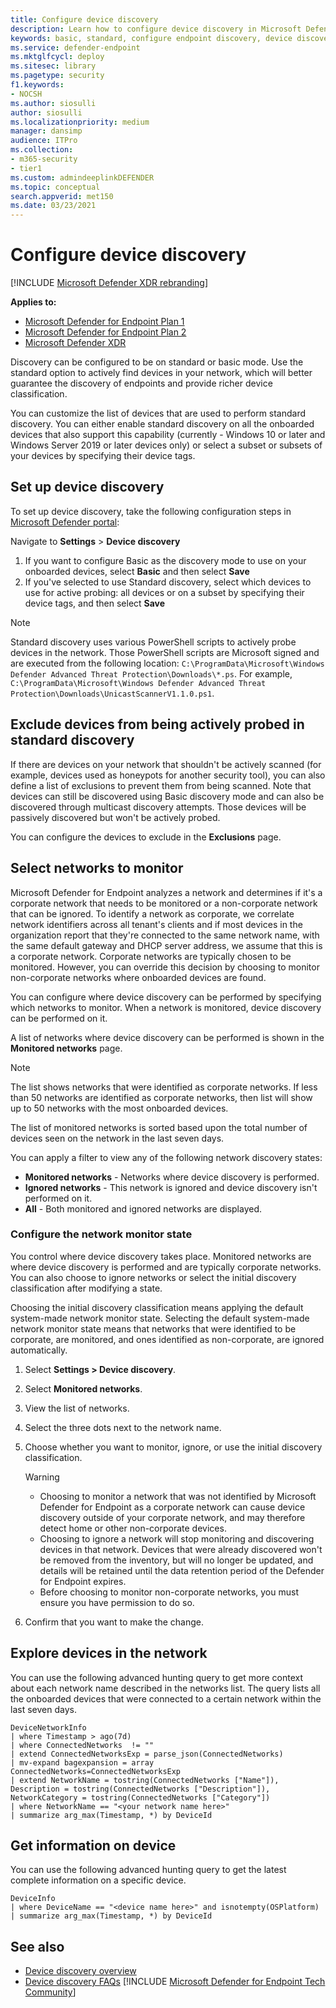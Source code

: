 ```yaml
---
title: Configure device discovery
description: Learn how to configure device discovery in Microsoft Defender XDR using basic or standard discovery
keywords: basic, standard, configure endpoint discovery, device discovery
ms.service: defender-endpoint
ms.mktglfcycl: deploy
ms.sitesec: library
ms.pagetype: security
f1.keywords:
- NOCSH
ms.author: siosulli
author: siosulli
ms.localizationpriority: medium
manager: dansimp
audience: ITPro
ms.collection: 
- m365-security
- tier1
ms.custom: admindeeplinkDEFENDER
ms.topic: conceptual
search.appverid: met150
ms.date: 03/23/2021
---
```


# Configure device discovery

[!INCLUDE [Microsoft Defender XDR rebranding](../../includes/microsoft-defender.md)]

**Applies to:**

- [Microsoft Defender for Endpoint Plan 1](https://go.microsoft.com/fwlink/p/?linkid=2154037)
- [Microsoft Defender for Endpoint Plan 2](https://go.microsoft.com/fwlink/p/?linkid=2154037)
- [Microsoft Defender XDR](https://go.microsoft.com/fwlink/?linkid=2118804)

Discovery can be configured to be on standard or basic mode. Use the standard option to actively find devices in your network, which will better guarantee the discovery of endpoints and provide richer device classification.

You can customize the list of devices that are used to perform standard discovery. You can either enable standard discovery on all the onboarded devices that also support this capability (currently - Windows 10 or later and Windows Server 2019 or later devices only) or select a subset or subsets of your devices by specifying their device tags.

## Set up device discovery

To set up device discovery, take the following configuration steps in <a href="https://go.microsoft.com/fwlink/p/?linkid=2077139" target="_blank">Microsoft Defender portal</a>:

Navigate to **Settings** > **Device discovery**

1. If you want to configure Basic as the discovery mode to use on your onboarded devices, select **Basic** and then select **Save**
2. If you've selected to use Standard discovery, select which devices to use for active probing: all devices or on a subset by specifying their device tags, and then select **Save**

> [!NOTE]
> Standard discovery uses various PowerShell scripts to actively probe devices in the network. Those PowerShell scripts are Microsoft signed and are executed from the following location: `C:\ProgramData\Microsoft\Windows Defender Advanced Threat Protection\Downloads\*.ps`. For example, `C:\ProgramData\Microsoft\Windows Defender Advanced Threat Protection\Downloads\UnicastScannerV1.1.0.ps1`.

## Exclude devices from being actively probed in standard discovery

If there are devices on your network that shouldn't be actively scanned (for example, devices used as honeypots for another security tool), you can also define a list of exclusions to prevent them from being scanned. Note that devices can still be discovered using Basic discovery mode and can also be discovered through multicast discovery attempts. Those devices will be passively discovered but won't be actively probed.

You can configure the devices to exclude in the **Exclusions** page.

## Select networks to monitor

Microsoft Defender for Endpoint analyzes a network and determines if it's a corporate network that needs to be monitored or a non-corporate network that can be ignored. To identify a network as corporate, we correlate network identifiers across all tenant's clients and if most devices in the organization report that they're connected to the same network name, with the same default gateway and DHCP server address, we assume that this is a corporate network. Corporate networks are typically chosen to be monitored. However, you can override this decision by choosing to monitor non-corporate networks where onboarded devices are found.

You can configure where device discovery can be performed by specifying which networks to monitor. When a network is monitored, device discovery can be performed on it.

A list of networks where device discovery can be performed is shown in the **Monitored networks** page.

> [!NOTE]
> The list shows networks that were identified as corporate networks. If less than 50 networks are identified as corporate networks, then list will show up to 50 networks with the most onboarded devices.

The list of monitored networks is sorted based upon the total number of devices seen on the network in the last seven days.

You can apply a filter to view any of the following network discovery states:

- **Monitored networks** - Networks where device discovery is performed.
- **Ignored networks** - This network is ignored and device discovery isn't performed on it.
- **All** - Both monitored and ignored networks are displayed.

### Configure the network monitor state

You control where device discovery takes place. Monitored networks are where device discovery is performed and are typically corporate networks. You can also choose to ignore networks or select the initial discovery classification after modifying a state.

Choosing the initial discovery classification means applying the default system-made network monitor state. Selecting the default system-made network monitor state means that networks that were identified to be corporate, are monitored, and ones identified as non-corporate, are ignored automatically.

1. Select **Settings > Device discovery**.
2. Select **Monitored networks**.
3. View the list of networks.
4. Select the three dots next to the network name.
5. Choose whether you want to monitor, ignore, or use the initial discovery classification.

    > [!WARNING]
    >
    > - Choosing to monitor a network that was not identified by Microsoft Defender for Endpoint as a corporate network can cause device discovery outside of your corporate network, and may therefore detect home or other non-corporate devices.
    > - Choosing to ignore a network will stop monitoring and discovering devices in that network. Devices that were already discovered won't be removed from the inventory, but will no longer be updated, and details will be retained until the data retention period of the Defender for Endpoint expires.
    > - Before choosing to monitor non-corporate networks, you must ensure you have permission to do so. <br>

6. Confirm that you want to make the change.

## Explore devices in the network

You can use the following advanced hunting query to get more context about each network name described in the networks list. The query lists all the onboarded devices that were connected to a certain network within the last seven days.

```kusto
DeviceNetworkInfo
| where Timestamp > ago(7d)
| where ConnectedNetworks  != ""
| extend ConnectedNetworksExp = parse_json(ConnectedNetworks)
| mv-expand bagexpansion = array ConnectedNetworks=ConnectedNetworksExp
| extend NetworkName = tostring(ConnectedNetworks ["Name"]), Description = tostring(ConnectedNetworks ["Description"]), NetworkCategory = tostring(ConnectedNetworks ["Category"])
| where NetworkName == "<your network name here>"
| summarize arg_max(Timestamp, *) by DeviceId
```

## Get information on device

You can use the following advanced hunting query to get the latest complete information on a specific device.

```kusto
DeviceInfo
| where DeviceName == "<device name here>" and isnotempty(OSPlatform)
| summarize arg_max(Timestamp, *) by DeviceId
```

## See also

- [Device discovery overview](device-discovery.md)
- [Device discovery FAQs](device-discovery-faq.md)
[!INCLUDE [Microsoft Defender for Endpoint Tech Community](../../includes/defender-mde-techcommunity.md)]
